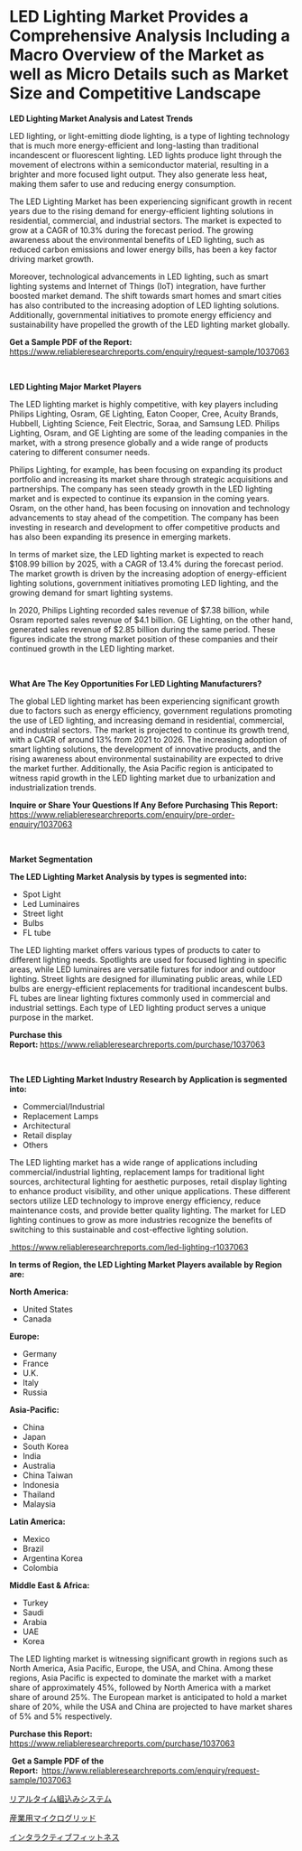 <p><h1>LED Lighting Market Provides a Comprehensive Analysis Including a Macro Overview of the Market as well as Micro Details such as Market Size and Competitive Landscape</h1></p><p><strong>LED Lighting Market Analysis and Latest Trends</strong></p>
<p><p>LED lighting, or light-emitting diode lighting, is a type of lighting technology that is much more energy-efficient and long-lasting than traditional incandescent or fluorescent lighting. LED lights produce light through the movement of electrons within a semiconductor material, resulting in a brighter and more focused light output. They also generate less heat, making them safer to use and reducing energy consumption.</p><p>The LED Lighting Market has been experiencing significant growth in recent years due to the rising demand for energy-efficient lighting solutions in residential, commercial, and industrial sectors. The market is expected to grow at a CAGR of 10.3% during the forecast period. The growing awareness about the environmental benefits of LED lighting, such as reduced carbon emissions and lower energy bills, has been a key factor driving market growth.</p><p>Moreover, technological advancements in LED lighting, such as smart lighting systems and Internet of Things (IoT) integration, have further boosted market demand. The shift towards smart homes and smart cities has also contributed to the increasing adoption of LED lighting solutions. Additionally, governmental initiatives to promote energy efficiency and sustainability have propelled the growth of the LED lighting market globally.</p></p>
<p><strong>Get a Sample PDF of the Report:&nbsp;</strong> <a href="https://www.reliableresearchreports.com/enquiry/request-sample/1037063">https://www.reliableresearchreports.com/enquiry/request-sample/1037063</a></p>
<p>&nbsp;</p>
<p><strong>LED Lighting Major Market Players</strong></p>
<p><p>The LED lighting market is highly competitive, with key players including Philips Lighting, Osram, GE Lighting, Eaton Cooper, Cree, Acuity Brands, Hubbell, Lighting Science, Feit Electric, Soraa, and Samsung LED. Philips Lighting, Osram, and GE Lighting are some of the leading companies in the market, with a strong presence globally and a wide range of products catering to different consumer needs.</p><p>Philips Lighting, for example, has been focusing on expanding its product portfolio and increasing its market share through strategic acquisitions and partnerships. The company has seen steady growth in the LED lighting market and is expected to continue its expansion in the coming years. Osram, on the other hand, has been focusing on innovation and technology advancements to stay ahead of the competition. The company has been investing in research and development to offer competitive products and has also been expanding its presence in emerging markets.</p><p>In terms of market size, the LED lighting market is expected to reach $108.99 billion by 2025, with a CAGR of 13.4% during the forecast period. The market growth is driven by the increasing adoption of energy-efficient lighting solutions, government initiatives promoting LED lighting, and the growing demand for smart lighting systems.</p><p>In 2020, Philips Lighting recorded sales revenue of $7.38 billion, while Osram reported sales revenue of $4.1 billion. GE Lighting, on the other hand, generated sales revenue of $2.85 billion during the same period. These figures indicate the strong market position of these companies and their continued growth in the LED lighting market.</p></p>
<p>&nbsp;</p>
<p><strong>What Are The Key Opportunities For LED Lighting Manufacturers?</strong></p>
<p><p>The global LED lighting market has been experiencing significant growth due to factors such as energy efficiency, government regulations promoting the use of LED lighting, and increasing demand in residential, commercial, and industrial sectors. The market is projected to continue its growth trend, with a CAGR of around 13% from 2021 to 2026. The increasing adoption of smart lighting solutions, the development of innovative products, and the rising awareness about environmental sustainability are expected to drive the market further. Additionally, the Asia Pacific region is anticipated to witness rapid growth in the LED lighting market due to urbanization and industrialization trends.</p></p>
<p><strong>Inquire or Share Your Questions If Any Before Purchasing This Report:</strong> <a href="https://www.reliableresearchreports.com/enquiry/pre-order-enquiry/1037063">https://www.reliableresearchreports.com/enquiry/pre-order-enquiry/1037063</a></p>
<p>&nbsp;</p>
<p><strong>Market Segmentation</strong></p>
<p><strong>The LED Lighting Market Analysis by types is segmented into:</strong></p>
<p><ul><li>Spot Light</li><li>Led Luminaires</li><li>Street light</li><li>Bulbs</li><li>FL tube</li></ul></p>
<p><p>The LED lighting market offers various types of products to cater to different lighting needs. Spotlights are used for focused lighting in specific areas, while LED luminaires are versatile fixtures for indoor and outdoor lighting. Street lights are designed for illuminating public areas, while LED bulbs are energy-efficient replacements for traditional incandescent bulbs. FL tubes are linear lighting fixtures commonly used in commercial and industrial settings. Each type of LED lighting product serves a unique purpose in the market.</p></p>
<p><strong>Purchase this Report:&nbsp;</strong><a href="https://www.reliableresearchreports.com/purchase/1037063">https://www.reliableresearchreports.com/purchase/1037063</a></p>
<p>&nbsp;</p>
<p><strong>The LED Lighting Market Industry Research by Application is segmented into:</strong></p>
<p><ul><li>Commercial/Industrial</li><li>Replacement Lamps</li><li>Architectural</li><li>Retail display</li><li>Others</li></ul></p>
<p><p>The LED lighting market has a wide range of applications including commercial/industrial lighting, replacement lamps for traditional light sources, architectural lighting for aesthetic purposes, retail display lighting to enhance product visibility, and other unique applications. These different sectors utilize LED technology to improve energy efficiency, reduce maintenance costs, and provide better quality lighting. The market for LED lighting continues to grow as more industries recognize the benefits of switching to this sustainable and cost-effective lighting solution.</p></p>
<p><a href="https://www.reliableresearchreports.com/led-lighting-r1037063">&nbsp;https://www.reliableresearchreports.com/led-lighting-r1037063</a></p>
<p><strong>In terms of Region, the LED Lighting Market Players available by Region are:</strong></p>
<p>
    <p> <strong> North America: </strong>
        <ul>
            <li>United States</li>
            <li>Canada</li>
        </ul>
        </p> 
    <p> <strong> Europe: </strong>
        <ul>
            <li>Germany</li>
            <li>France</li>
            <li>U.K.</li>
            <li>Italy</li>
            <li>Russia</li>
        </ul>
        </p> 
    <p> <strong> Asia-Pacific: </strong>
        <ul>
            <li>China</li>
            <li>Japan</li>
            <li>South Korea</li>
            <li>India</li>
            <li>Australia</li>
            <li>China Taiwan</li>
            <li>Indonesia</li>
            <li>Thailand</li>
            <li>Malaysia</li>
        </ul>
        </p> 
    <p> <strong> Latin America: </strong>
        <ul>
            <li>Mexico</li>
            <li>Brazil</li>
            <li>Argentina Korea</li>
            <li>Colombia</li>
        </ul>
        </p> 
    <p> <strong> Middle East & Africa: </strong>
        <ul>
            <li>Turkey</li>
            <li>Saudi</li>
            <li>Arabia</li>
            <li>UAE</li>
            <li>Korea</li>
        </ul>
    </p>
    </p>
<p><p>The LED lighting market is witnessing significant growth in regions such as North America, Asia Pacific, Europe, the USA, and China. Among these regions, Asia Pacific is expected to dominate the market with a market share of approximately 45%, followed by North America with a market share of around 25%. The European market is anticipated to hold a market share of 20%, while the USA and China are projected to have market shares of 5% and 5% respectively.</p></p>
<p><strong>Purchase this Report: </strong><a href="https://www.reliableresearchreports.com/purchase/1037063">https://www.reliableresearchreports.com/purchase/1037063</a></p>
<p>&nbsp;<strong>Get a Sample PDF of the Report:&nbsp;&nbsp;</strong><a href="https://www.reliableresearchreports.com/enquiry/request-sample/1037063">https://www.reliableresearchreports.com/enquiry/request-sample/1037063</a></p>
<p><strong></strong></p>
<p><p><a href="https://medium.com/@amiles.fermin/%E3%83%AA%E3%82%A2%E3%83%AB%E3%82%BF%E3%82%A4%E3%83%A0%E7%B5%84%E3%81%BF%E8%BE%BC%E3%81%BF%E3%82%B7%E3%82%B9%E3%83%86%E3%83%A0%E3%81%AE%E5%B8%82%E5%A0%B4-%E7%AB%B6%E4%BA%89%E5%88%86%E6%9E%90-%E5%B8%82%E5%A0%B4%E3%83%88%E3%83%AC%E3%83%B3%E3%83%89-%E3%81%8A%E3%82%88%E3%81%B32031%E5%B9%B4%E3%81%BE%E3%81%A7%E3%81%AE%E4%BA%88%E6%B8%AC-3ea6921e4def">リアルタイム組込みシステム</a></p><p><a href="https://medium.com/@callumnowacki2000/%E7%94%A3%E6%A5%AD%E7%94%A8%E3%83%9E%E3%82%A4%E3%82%AF%E3%83%AD%E3%82%B0%E3%83%AA%E3%83%83%E3%83%89%E5%B8%82%E5%A0%B4%E3%81%AE%E5%88%86%E6%9E%90-%E3%82%B0%E3%83%AD%E3%83%BC%E3%83%90%E3%83%AB%E7%94%A3%E6%A5%AD%E5%B1%95%E6%9C%9B%E3%81%A8%E4%BA%88%E6%B8%AC-2024%E5%B9%B4%E3%81%8B%E3%82%892031%E5%B9%B4-1971ac40d1e8">産業用マイクログリッド</a></p><p><a href="https://medium.com/@jackparker654/%E3%82%A4%E3%83%B3%E3%82%BF%E3%83%A9%E3%82%AF%E3%83%86%E3%82%A3%E3%83%96%E3%83%95%E3%82%A3%E3%83%83%E3%83%88%E3%83%8D%E3%82%B9%E3%81%AE%E5%B8%82%E5%A0%B4%E3%82%B7%E3%82%A7%E3%82%A2%E3%81%AE%E5%A4%89%E5%8C%96%E3%81%A8%E5%B8%82%E5%A0%B4%E6%88%90%E9%95%B7%E5%8B%95%E5%90%912024%E5%B9%B4%E3%81%8B%E3%82%892031%E5%B9%B4%E3%81%BE%E3%81%A7-3686f73b6cbd">インタラクティブフィットネス</a></p></p>